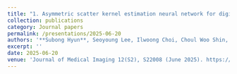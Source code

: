 ```yaml
---
title: "1. Asymmetric scatter kernel estimation neural network for digital breast tomosynthesis"
collection: publications
category: Journal papers
permalink: /presentations/2025-06-20
authors: '**Subong Hyun**, Seoyoung Lee, Ilwoong Choi, Choul Woo Shin, Seungryong Cho'
excerpt: ''
date: 2025-06-20
venue: 'Journal of Medical Imaging 12(S2), S22008 (June 2025). https://doi.org/10.1117/1.JMI.12.S2.S22008'
---
```

